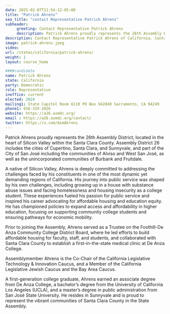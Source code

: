 ```yaml
---
date: 2025-02-07T11:54:12-05:00
title: "Patrick Ahrens"
seo_title: "contact Representative Patrick Ahrens"
subheader:
     greeting: Contact Representative Patrick Ahrens
     description: Patrick Ahrens proudly represents the 26th Assembly District, located in the heart of Silicon Valley within the Santa Clara County. Assembly District 26 includes the cities of Cupertino, Santa Clara, and Sunnyvale, and part of the City of San José including the communities of Alviso and West San José, as well as the unincorporated communities of Burbank and Fruitdale.
description: Contact Representative Patrick Ahrens of California. Contact information for Patrick Ahrens includes email address, phone number, and mailing address.
image: patrick-ahrens.jpeg
video:
url: /states/california/patrick-ahrens/
weight: 1
layout: course_home

####candidate
name: Patrick Ahrens
state: California
party: Democratic
role: Representative
inoffice: current
elected: 2024
mailing1: State Capitol Room 6110 PO Box 942849 Sacramento, CA 94249
phone1: 916-319-2026
website: https://a26.asmdc.org/
email : https://a26.asmdc.org/contact/
twitter: https://x.com/AsmAhrens
---
```

Patrick Ahrens proudly represents the 26th Assembly District, located in the heart of Silicon Valley within the Santa Clara County. Assembly District 26 includes the cities of Cupertino, Santa Clara, and Sunnyvale, and part of the City of San José including the communities of Alviso and West San José, as well as the unincorporated communities of Burbank and Fruitdale.

A native of Silicon Valley, Ahrens is deeply committed to addressing the challenges faced by his constituents in one of the most dynamic yet demanding regions of California. His journey into public service was shaped by his own challenges, including growing up in a house with substance abuse issues and facing homelessness and housing insecurity as a college student. These experiences fueled his passion for public service and inspired his career advocating for affordable housing and education equity. He has championed policies to expand access and affordability in higher education, focusing on supporting community college students and ensuring pathways for economic mobility.

Prior to joining the Assembly, Ahrens served as a Trustee on the Foothill-De Anza Community College District Board, where he led efforts to build affordable housing for faculty, staff, and students, and collaborated with Santa Clara County to establish a first-in-the-state medical clinic at De Anza College.

Assemblymember Ahrens is the Co-Chair of the California Legislative Technology & Innovation Caucus, and a Member of the California Legislative Jewish Caucus and the Bay Area Caucus.

A first-generation college graduate, Ahrens earned an associate degree from De Anza College, a bachelor’s degree from the University of California Los Angeles (UCLA), and a master’s degree in public administration from San José State University. He resides in Sunnyvale and is proud to represent the vibrant communities of Santa Clara County in the State Assembly.
